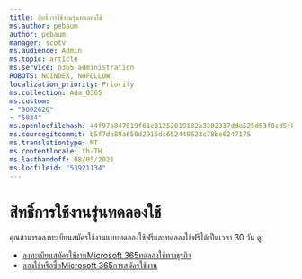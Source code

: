 ```yaml
---
title: สิทธิ์การใช้งานรุ่นทดลองใช้
ms.author: pebaum
author: pebaum
manager: scotv
ms.audience: Admin
ms.topic: article
ms.service: o365-administration
ROBOTS: NOINDEX, NOFOLLOW
localization_priority: Priority
ms.collection: Adm_O365
ms.custom:
- "9002620"
- "5034"
ms.openlocfilehash: 44f97b847519f61c01252019182a3302337dda525d53f0cd5f82e3682218a81e
ms.sourcegitcommit: b5f7da89a650d2915dc652449623c78be6247175
ms.translationtype: MT
ms.contentlocale: th-TH
ms.lasthandoff: 08/05/2021
ms.locfileid: "53921134"
---
```

# <a name="trial-license"></a>สิทธิ์การใช้งานรุ่นทดลองใช้

คุณสามารถลงทะเบียนสมัครใช้งานแบบทดลองใช้ฟรีและทดลองใช้ฟรีได้เป็นเวลา 30 วัน ดู:

- [ลงทะเบียนสมัครใช้งานMicrosoft 365ทดลองใช้ทางธุรกิจ](https://docs.microsoft.com/microsoft-365/commerce/sign-up-for-office-365-trial?view=o365-worldwide)
- [ลองใช้หรือซื้อMicrosoft 365การสมัครใช้งาน](https://docs.microsoft.com/microsoft-365/commerce/try-or-buy-microsoft-365?view=o365-worldwide)
